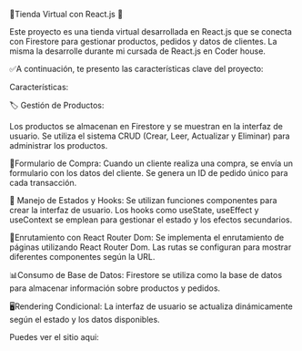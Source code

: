 🌟Tienda Virtual con React.js 🛒

Este proyecto es una tienda virtual desarrollada en React.js que se conecta con Firestore para gestionar productos, pedidos y datos de clientes. 
La misma la desarrolle durante mi cursada de React.js en Coder house.

✅A continuación, te presento las características clave del proyecto:

Características:

🏷 Gestión de Productos:

Los productos se almacenan en Firestore y se muestran en la interfaz de usuario.
Se utiliza el sistema CRUD (Crear, Leer, Actualizar y Eliminar) para administrar los productos.

📄Formulario de Compra:
Cuando un cliente realiza una compra, se envía un formulario con los datos del cliente.
Se genera un ID de pedido único para cada transacción.

🎣 Manejo de Estados y Hooks:
Se utilizan funciones componentes para crear la interfaz de usuario.
Los hooks como useState, useEffect y useContext se emplean para gestionar el estado y los efectos secundarios.

🔗Enrutamiento con React Router Dom:
Se implementa el enrutamiento de páginas utilizando React Router Dom.
Las rutas se configuran para mostrar diferentes componentes según la URL.

📊Consumo de Base de Datos:
Firestore se utiliza como la base de datos para almacenar información sobre productos y pedidos.

🖥Rendering Condicional:
La interfaz de usuario se actualiza dinámicamente según el estado y los datos disponibles.

Puedes ver el sitio aqui:

